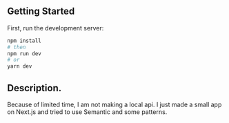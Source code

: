 ## Getting Started

First, run the development server:

```bash
npm install
# then
npm run dev
# or
yarn dev
```

## Description.

Because of limited time, I am not making a local api. 
I just made a small app on Next.js and tried to use Semantic and some patterns.
